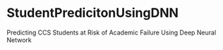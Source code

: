 # StudentPredicitonUsingDNN
Predicting CCS  Students at Risk of Academic  Failure Using Deep Neural Network
